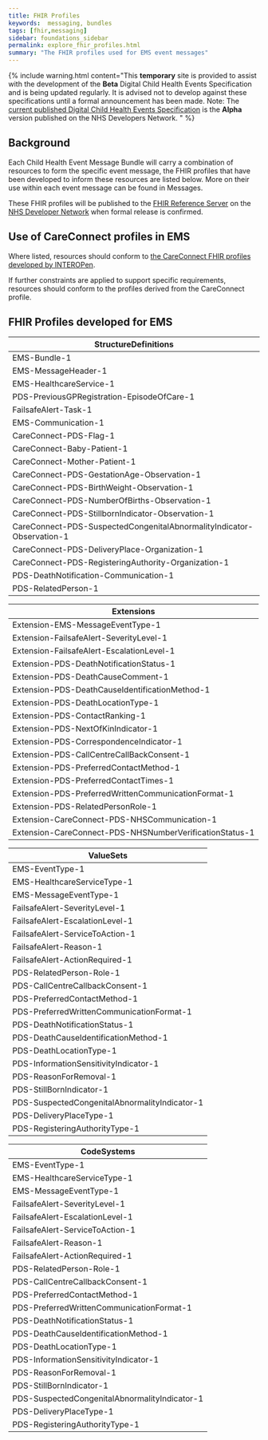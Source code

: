 ```yaml
---
title: FHIR Profiles
keywords:  messaging, bundles
tags: [fhir,messaging]
sidebar: foundations_sidebar
permalink: explore_fhir_profiles.html
summary: "The FHIR profiles used for EMS event messages"
---
```


{% include warning.html content="This **temporary** site is provided to assist with the development of the **Beta** Digital Child Health Events Specification and is being updated regularly. It is advised not to develop against these specifications until a formal announcement has been made. Note: The [current published Digital Child Health Events Specification](https://nhsconnect.github.io/Digital-Child-Health/Generated/Chapter.1.About/index.html) is the **Alpha** version published on the NHS Developers Network. " %}

## Background ##
Each Child Health Event Message Bundle will carry a combination of resources to form the specific event message, the FHIR profiles that have been developed to inform these resources are listed below. More on their use within each event message can be found in Messages. 

These FHIR profiles will be published to the [FHIR Reference Server](https://fhir.nhs.uk) on the [NHS Developer Network](https://developer.nhs.uk/) when formal release is confirmed.

## Use of CareConnect profiles in EMS ##
Where listed, resources should conform to [the CareConnect FHIR profiles developed by INTEROPen](http://www.interopen.org/fhir-resource-profiles/). 

If further constraints are applied to support specific requirements, resources should conform to the profiles derived from the CareConnect profile.

## FHIR Profiles developed for EMS ##

| **StructureDefinitions**                                               |
|-----------------------------------------------------------------------|
| EMS-Bundle-1                                                          |
| EMS-MessageHeader-1                                                   |
| EMS-HealthcareService-1                                               |
| PDS-PreviousGPRegistration-EpisodeOfCare-1                            |
| FailsafeAlert-Task-1                                                  |
| EMS-Communication-1                                                   |
| CareConnect-PDS-Flag-1                                                |
| CareConnect-Baby-Patient-1                                            |
| CareConnect-Mother-Patient-1                                          |
| CareConnect-PDS-GestationAge-Observation-1                            |
| CareConnect-PDS-BirthWeight-Observation-1                             |
| CareConnect-PDS-NumberOfBirths-Observation-1                          |
| CareConnect-PDS-StillbornIndicator-Observation-1                      |
| CareConnect-PDS-SuspectedCongenitalAbnormalityIndicator-Observation-1 |
| CareConnect-PDS-DeliveryPlace-Organization-1                          |
| CareConnect-PDS-RegisteringAuthority-Organization-1                   |
| PDS-DeathNotification-Communication-1                                 |
| PDS-RelatedPerson-1                                                   |

| **Extensions**                                              |
|---------------------------------------------------------|
| Extension-EMS-MessageEventType-1                        |
| Extension-FailsafeAlert-SeverityLevel-1                 |
| Extension-FailsafeAlert-EscalationLevel-1               |
| Extension-PDS-DeathNotificationStatus-1                 |
| Extension-PDS-DeathCauseComment-1                       |
| Extension-PDS-DeathCauseIdentificationMethod-1          |
| Extension-PDS-DeathLocationType-1                       |
| Extension-PDS-ContactRanking-1                          |
| Extension-PDS-NextOfKinIndicator-1                      |
| Extension-PDS-CorrespondenceIndicator-1                 |
| Extension-PDS-CallCentreCallBackConsent-1               |
| Extension-PDS-PreferredContactMethod-1                  |
| Extension-PDS-PreferredContactTimes-1                   |
| Extension-PDS-PreferredWrittenCommunicationFormat-1     |
| Extension-PDS-RelatedPersonRole-1                       |
| Extension-CareConnect-PDS-NHSCommunication-1            |
| Extension-CareConnect-PDS-NHSNumberVerificationStatus-1 |

| **ValueSets**                                     |
|-----------------------------------------------|
| EMS-EventType-1                               |
| EMS-HealthcareServiceType-1                   |
| EMS-MessageEventType-1                        |
| FailsafeAlert-SeverityLevel-1                 |
| FailsafeAlert-EscalationLevel-1               |
| FailsafeAlert-ServiceToAction-1               |
| FailsafeAlert-Reason-1                        |
| FailsafeAlert-ActionRequired-1                |
| PDS-RelatedPerson-Role-1                      |
| PDS-CallCentreCallbackConsent-1               |
| PDS-PreferredContactMethod-1                  |
| PDS-PreferredWrittenCommunicationFormat-1     |
| PDS-DeathNotificationStatus-1                 |
| PDS-DeathCauseIdentificationMethod-1          |
| PDS-DeathLocationType-1                       |
| PDS-InformationSensitivityIndicator-1         |
| PDS-ReasonForRemoval-1                        |
| PDS-StillBornIndicator-1                      |
| PDS-SuspectedCongenitalAbnormalityIndicator-1 |
| PDS-DeliveryPlaceType-1                       |
| PDS-RegisteringAuthorityType-1                |

| **CodeSystems**                                 |
|-----------------------------------------------|
| EMS-EventType-1                               |
| EMS-HealthcareServiceType-1                   |
| EMS-MessageEventType-1                        |
| FailsafeAlert-SeverityLevel-1                 |
| FailsafeAlert-EscalationLevel-1               |
| FailsafeAlert-ServiceToAction-1               |
| FailsafeAlert-Reason-1                        |
| FailsafeAlert-ActionRequired-1                |
| PDS-RelatedPerson-Role-1                      |
| PDS-CallCentreCallbackConsent-1               |
| PDS-PreferredContactMethod-1                  |
| PDS-PreferredWrittenCommunicationFormat-1     |
| PDS-DeathNotificationStatus-1                 |
| PDS-DeathCauseIdentificationMethod-1          |
| PDS-DeathLocationType-1                       |
| PDS-InformationSensitivityIndicator-1         |
| PDS-ReasonForRemoval-1                        |
| PDS-StillBornIndicator-1                      |
| PDS-SuspectedCongenitalAbnormalityIndicator-1 |
| PDS-DeliveryPlaceType-1                       |
| PDS-RegisteringAuthorityType-1                |






